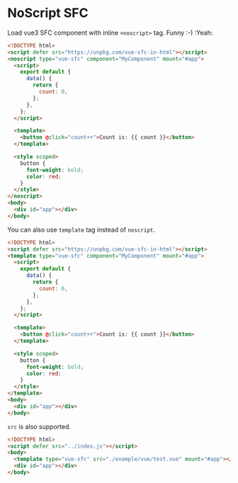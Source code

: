 # NoScript SFC

Load vue3 SFC component with inline `<noscript>` tag. Funny :-) :Yeah:

```html
<!DOCTYPE html>
<script defer src="https://unpkg.com/vue-sfc-in-html"></script>
<noscript type="vue-sfc" component="MyComponent" mount="#app">
  <script>
    export default {
      data() {
        return {
          count: 0,
        };
      },
    };
  </script>

  <template>
    <button @click="count++">Count is: {{ count }}</button>
  </template>

  <style scoped>
    button {
      font-weight: bold;
      color: red;
    }
  </style>
</noscript>
<body>
  <div id="app"></div>
</body>
```

You can also use `template` tag instead of `noscript`.

```html
<!DOCTYPE html>
<script defer src="https://unpkg.com/vue-sfc-in-html"></script>
<template type="vue-sfc" component="MyComponent" mount="#app">
  <script>
    export default {
      data() {
        return {
          count: 0,
        };
      },
    };
  </script>

  <template>
    <button @click="count++">Count is: {{ count }}</button>
  </template>

  <style scoped>
    button {
      font-weight: bold;
      color: red;
    }
  </style>
</template>
<body>
  <div id="app"></div>
</body>
```

`src` is also supported.

```html
<!DOCTYPE html>
<script defer src="../index.js"></script>
<body>
  <template type="vue-sfc" src="./example/vue/test.vue" mount="#app"></template>
  <div id="app"></div>
</body>
```
